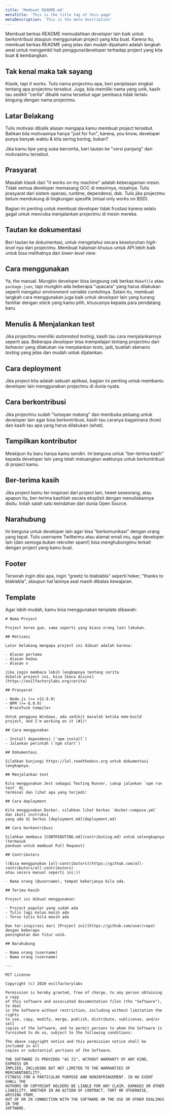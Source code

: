 ```yaml
---
title: 'Membuat README.md'
metaTitle: 'This is the title tag of this page'
metaDescription: 'This is the meta description'
---
```


Membuat berkas README memudahkan _developer_ lain baik untuk berkontribusi ataupun menggunakan project yang kita buat. Karena itu, membuat berkas README yang jelas dan mudah dipahami adalah langkah awal untuk mengambil hati pengguna/developer terhadap project yang kita buat & kembangkan.

## Tak kenal maka tak sayang

Klasik, tapi _it works_. Tulis nama projectmu apa, beri penjelasan singkat tentang apa projectmu tersebut. Juga, bila memiliki nama yang unik, kasih tau sedikit "cerita" dibalik nama tersebut agar pembaca tidak terlalu bingung dengan nama projectmu.

## Latar Belakang

Tulis motivasi dibalik alasan mengapa kamu membuat project tersebut. Bahkan bila motivasinya hanya "just for fun", karena, you know, developer punya banyak waktu & kita sering boring, bukan?

Jika kamu tipe yang suka bercerita, beri tautan ke "versi panjang" dari motivasimu tersebut.

## Prasyarat

Masalah klasik dari "it works on my machine" adalah keberagaman mesin. Tidak semua developer memasang GCC di mesinnya, misalnya. Tulis prasyarat dari sistem operasi, runtime, dependensi, dsb. Tulis jika projectmu belum mendukung di lingkungan spesifik (misal only works on BSD).

Bagian ini penting untuk membuat developer tidak frustasi karena selalu gagal untuk mencoba menjalankan projectmu di mesin mereka.

## Tautan ke dokumentasi

Beri tautan ke dokumentasi, untuk mengetahui secara keseluruhan _high-level_ nya dari projectmu. Membuat halaman khusus untuk API lebih baik untuk bisa melihatnya dari _lower-level view_.

## Cara menggunakan

Ya, the manual. Mungkin developer bisa langsung cek berkas `Makefile` atau `package.json`, tapi mungkin ada beberapa "upacara" yang harus dilakukan seperti mengatur _environment variable_ contohnya. Selain itu, membuat langkah cara menggunakan juga baik untuk _developer_ lain yang kurang familiar dengan _stack_ yang kamu pilih, khususnya kepada para pendatang baru.

## Menulis & Menjalankan test

Jika projectmu memiliki _automated testing_, kasih tau cara menjalankannya seperti apa. Beberapa _developer_ bisa mempelajari tentang projectmu dari _behavior_ yang dilakukan via menjalankan _tests_, jadi, buatlah skenario _testing_ yang jelas dan mudah untuk dijalankan.

## Cara deployment

Jika project kita adalah sebuah aplikasi, bagian ini penting untuk membantu developer
lain menggunakan projectmu di dunia nyata.

## Cara berkontribusi

Jika projectmu sudah "lumayan matang" dan membuka peluang untuk developer lain agar bisa berkontribusi, kasih tau caranya bagaimana (how) dan kasih tau apa yang harus dilakukan (what).

## Tampilkan kontributor

Meskipun itu baru hanya kamu sendiri. Ini berguna untuk "ber-terima kasih" kepada developer lain yang telah meluangkan waktunya untuk berkontribusi di project kamu.

## Ber-terima kasih

Jika project kamu ter-inspirasi dari project lain, tweet seseorang, atau apapun itu, ber-terima kasihlah secara eksplisit dengan menuliskannya disitu. Inilah salah satu keindahan dari dunia Open Source.

## Narahubung

Ini berguna untuk developer lain agar bisa "berkomunikasi" dengan orang yang tepat. Tulis username Twittermu atau alamat email mu, agar developer lain (dan semoga bukan rekruiter spam!) bisa menghubungimu terkait dengan project yang kamu buat.

## Footer

Terserah ingin diisi apa, ingin "greetz to blablabla" seperti heker; "thanks to blablabla", ataupun hal lainnya asal masih dibatas kewajaran.

## Template

Agar lebih mudah, kamu bisa menggunakan template dibawah:

```
# Nama Project

Project keren gue, sama seperti yang biasa orang lain lakukan.

## Motivasi

Latar belakang mengapa project ini dibuat adalah karena:

- Alasan pertama
- Alasan kedua
- Alasan n

Jika ingin membaca lebih lengkapnya tentang cerita
dibalik project ini, bisa [baca disini](https://evilfactorylabs.org/cerita)

## Prasyarat

- Node.js (>= v12.0.0)
- NPM (>= 6.9.0)
- Brainfuck Compiler

Untuk pengguna Windows, ada sedikit masalah ketika mem-build
project, and I'm working on it (#1)!

## Cara menggunakan

- Install dependensi (`npm install`)
- Jalankan perintah (`npm start`)

## Dokumentasi

Silahkan kunjungi https://lol.readthedocs.org untuk dokumentasi lengkapnya.

## Menjalankan test

Kita menggunakan Jest sebagai Testing Runner, cukup jalankan `npm run test` di
terminal dan lihat apa yang terjadi!

## Cara deployment

Kita menggunakan Docker, silahkan lihat berkas `docker-compose.yml` dan ikuti instruksi
yang ada di berkas [deployment.md](deployment.md)

## Cara berkontribusi

Silahkan membaca [CONTRIBUTING.md](contributing.md) untuk selengkapnya (termasuk
panduan untuk membuat Pull Request)

## Contributors

((Bisa menggunakan [all-contributors](https://github.com/all-contributors/all-contributors)
atau secara manual seperti ini:))

- Nama orang (@username), tempat bekerjanya bila ada.

## Terima Kasih

Project ini dibuat menggunakan:

- Project populer yang sudah ada
- Tulis lagi kalau masih ada
- Terus tulis bila masih ada

Dan ter-inspirasi dari [Project ini](https://github.com/user/repo) dengan beberapa
peningkatan dan fitur unik.

## Narahubung

- Nama orang (username)
- Nama orang (username)

---

MIT License

Copyright (c) 2020 evilfactorylabs

Permission is hereby granted, free of charge, to any person obtaining a copy
of this software and associated documentation files (the "Software"), to deal
in the Software without restriction, including without limitation the rights
to use, copy, modify, merge, publish, distribute, sublicense, and/or sell
copies of the Software, and to permit persons to whom the Software is
furnished to do so, subject to the following conditions:

The above copyright notice and this permission notice shall be included in all
copies or substantial portions of the Software.

THE SOFTWARE IS PROVIDED "AS IS", WITHOUT WARRANTY OF ANY KIND, EXPRESS OR
IMPLIED, INCLUDING BUT NOT LIMITED TO THE WARRANTIES OF MERCHANTABILITY,
FITNESS FOR A PARTICULAR PURPOSE AND NONINFRINGEMENT. IN NO EVENT SHALL THE
AUTHORS OR COPYRIGHT HOLDERS BE LIABLE FOR ANY CLAIM, DAMAGES OR OTHER
LIABILITY, WHETHER IN AN ACTION OF CONTRACT, TORT OR OTHERWISE, ARISING FROM,
OUT OF OR IN CONNECTION WITH THE SOFTWARE OR THE USE OR OTHER DEALINGS IN THE
SOFTWARE.
```
